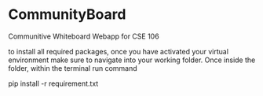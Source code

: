 # CommunityBoard
Communitive Whiteboard Webapp for CSE 106


to install all required packages, once you have activated your virtual environment make sure to navigate into your working folder. Once inside the folder, within the terminal run command 

pip install -r requirement.txt
